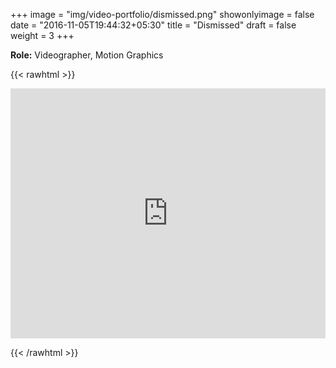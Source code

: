 +++
image = "img/video-portfolio/dismissed.png"
showonlyimage = false
date = "2016-11-05T19:44:32+05:30"
title = "Dismissed"
draft = false
weight = 3
+++

**Role:** Videographer, Motion Graphics
<!--more-->

{{< rawhtml >}} 

<iframe width= 100% height="400" src="https://www.youtube.com/embed/hekIdr66WFU" title="YouTube video player" frameborder="0" allow="accelerometer; autoplay; clipboard-write; encrypted-media; gyroscope; picture-in-picture" allowfullscreen></iframe>

{{< /rawhtml >}}
